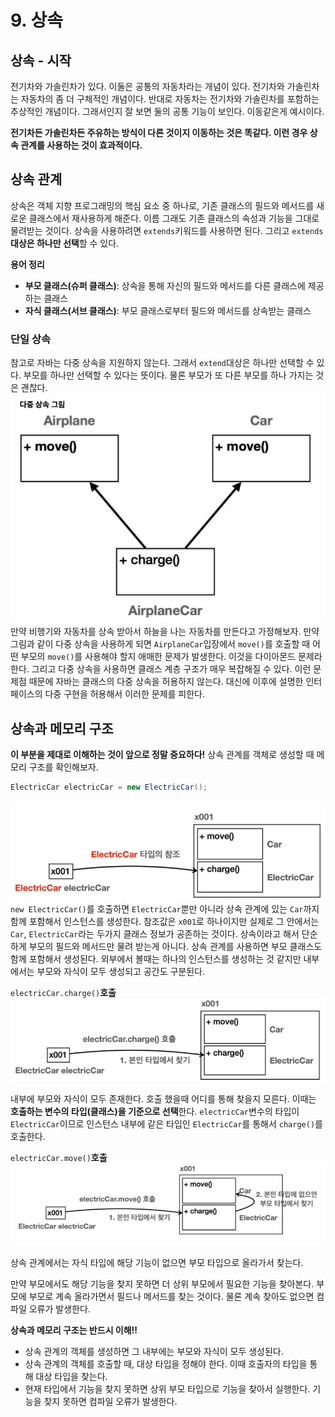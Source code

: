 # 9. 상속

## 상속 - 시작

전기차와 가솔린차가 있다. 이둘은 공통의 자동차라는 개념이 있다. 
전기차와 가솔린차는 자동차의 좀 더 구체적인 개념이다. 
반대로 자동차는 전기차와 가솔린차를 포함하는 추상적인 개념이다. 그래서인지 잘 보면 둘의 공통 기능이 보인다. 
이동같은게 예시이다.

**전기차든 가솔린차든 주유하는 방식이 다른 것이지 이동하는 것은 똑같다. 이런 경우 상속 관계를 사용하는 것이 효과적이다.**


## 상속 관계

상속은 객체 지향 프로그래밍의 핵심 요소 중 하나로, 기존 클래스의 필드와 메서드를 새로운 클래스에서 재사용하게 해준다. 이름 그래도 기존 클래스의 속성과 기능을 그대로 물려받는 것이다. 상속을 사용하려면 `extends`키워드를 사용하면 된다. 그리고 `extends` **대상은 하나만 선택**할 수 있다.

**용어 정리**
- **부모 클래스(슈퍼 클래스)**: 상속을 통해 자신의 필드와 메서드를 다른 클래스에 제공하는 클래스
- **자식 클래스(서브 클래스)**: 부모 클래스로부터 필드와 메서드를 상속받는 클래스


### 단일 상속
참고로 자바는 다중 상속을 지원하지 않는다. 그래서 `extend`대상은 하나만 선택할 수 있다. 부모를 하나만 선택할 수 있다는 뜻이다. 물론 부모가 또 다른 부모를 하나 가지는 것은 괜찮다. 
![alt text](image.png)
만약 비행기와 자동차를 상속 받아서 하늘을 나는 자동차를 만든다고 가정해보자. 만약 그림과 같이 다중 상속을 사용하게 되면 `AirplaneCar`입장에서 `move()`를 호출할 때 어떤 부모의 `move()`를 사용해야 할지 애매한 문제가 발생한다. 이것을 다이아몬드 문제라 한다. 그리고 다중 상속을 사용하면 클래스 계층 구조가 매우 복잡해질 수 있다. 이런 문제점 때문에 자바는 클래스의 다중 상속을 허용하지 않는다. 대신에 이후에 설명한 인터페이스의 다중 구현을 허용해서 이러한 문제를 피한다.

## 상속과 메모리 구조
**이 부분을 제대로 이해하는 것이 앞으로 정말 중요하다!**
상속 관계를 객체로 생성할 때 메모리 구조를 확인해보자.

```java
ElectricCar electricCar = new ElectricCar();
```
![alt text](image-1.png)
`new ElectricCar()`를 호출하면 `ElectricCar`뿐만 아니라 상속 관계에 있는 `Car`까지 함께 포함해서 인스턴스를 생성한다. 참조값은 `x001`로 하나이지만 실제로 그 안에서는 `Car`, `ElectricCar`라는 두가지 클래스 정보가 공존하는 것이다.
상속이라고 해서 단순하게 부모의 필드와 메서드만 물려 받는게 아니다. 상속 관계를 사용하면 부모 클래스도 함께 포함해서 생성된다. 외부에서 볼때는 하나의 인스턴스를 생성하는 것 같지만 내부에서는 부모와 자식이 모두 생성되고 공간도 구분된다. 

`electricCar.charge()`**호출**
![alt text](image-2.png)

내부에 부모와 자식이 모두 존재한다. 호출 했을때 어디를 통해 찾을지 모른다. 
이때는 **호출하는 변수의 타입(클래스)을 기준으로 선택**한다.
`electricCar`변수의 타입이 `ElectricCar`이므로 인스턴스 내부에 같은 타입인 `ElectricCar`를 통해서 `charge()`를 호출한다.

`electricCar.move()`**호출**
![alt text](image-3.png)

상속 관계에서는 자식 타입에 해당 기능이 없으면 부모 타입으로 올라가서 찾는다. 

만약 부모에서도 해당 기능을 찾지 못하면 더 상위 부모에서 필요한 기능을 찾아본다. 부모에 부모로 계속 올라가면서 필드나 메서드를 찾는 것이다. 물론 계속 찾아도 없으면 컴파일 오류가 발생한다.

**상속과 메모리 구조는 반드시 이해!!**
- 상속 관계의 객체를 생성하면 그 내부에는 부모와 자식이 모두 생성된다.
- 상속 관계의 객체를 호출할 때, 대상 타입을 정해야 한다. 이때 호출자의 타입을 통해 대상 타입을 찾는다.
- 현재 타입에서 기능을 찾지 못하면 상위 부모 타입으로 기능을 찾아서 실행한다. 기능을 찾지 못하면 컴파일 오류가 발생한다.






